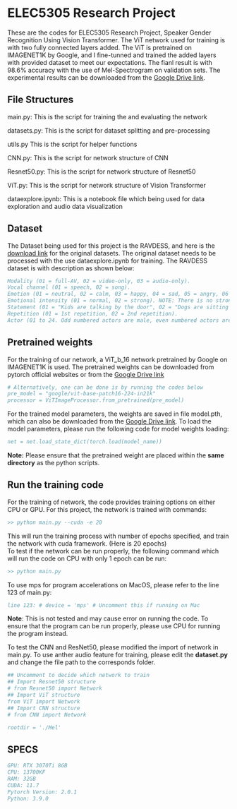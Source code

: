 # ELEC5305 Research Project
These are the codes for ELEC5305 Research Project, Speaker Gender Recognition Using Vision Transformer. The ViT network used for training is with two fully connected layers added. The ViT is pretrained on IMAGENET1K by Google, and I fine-tunned and trained the added layers with provided dataset to meet our expectations. The fianl result is with 98.6% accuracy with the use of Mel-Spectrogram on validation sets. The experimental results can be downloaded from the [Google Drive link](https://drive.google.com/drive/folders/11_gHYqFKZwlZn7WNTZ0NAOPoL7Zrwrbi?usp=sharing).

## File Structures
main.py: This is the script for training the and evaluating the network

datasets.py: This is the script for dataset splitting and pre-processing

utils.py This is the script for helper functions

CNN.py: This is the script for network structure of CNN

Resnet50.py: This is the script for network structure of Resnet50

ViT.py: This is the script for network structure of Vision Transformer

dataexplore.ipynb: This is a notebook file which being used for data exploration and audio data visualization


## Dataset
The Dataset being used for this project is the RAVDESS, and here is the [download link](https://zenodo.org/record/1188976) for the original datasets. The original dataset needs to be processed with the use dataexplore.ipynb for training. The RAVDESS dataset is with description as shown below:

```bibtex
Modality (01 = full-AV, 02 = video-only, 03 = audio-only).
Vocal channel (01 = speech, 02 = song).
Emotion (01 = neutral, 02 = calm, 03 = happy, 04 = sad, 05 = angry, 06 = fearful, 07 = disgust, 08 = surprised).
Emotional intensity (01 = normal, 02 = strong). NOTE: There is no strong intensity for the 'neutral' emotion.
Statement (01 = "Kids are talking by the door", 02 = "Dogs are sitting by the door").
Repetition (01 = 1st repetition, 02 = 2nd repetition).
Actor (01 to 24. Odd numbered actors are male, even numbered actors are female).
```


## Pretrained weights

For the training of our network, a ViT_b_16 network pretrained by Google on IMAGENET1K is used. The pretrained weights can be downloaded from pytorch official websites or from the [Google Drive link](https://drive.google.com/drive/folders/11_gHYqFKZwlZn7WNTZ0NAOPoL7Zrwrbi?usp=sharing) 
```bibtex
# Alternatively, one can be done is by running the codes below
pre_model = "google/vit-base-patch16-224-in21k"
processor = ViTImageProcessor.from_pretrained(pre_model)
```
For the trained model parameters, the weights are saved in file model.pth, which can also be downloaded from the [Google Drive link](https://drive.google.com/drive/folders/11_gHYqFKZwlZn7WNTZ0NAOPoL7Zrwrbi?usp=sharing). To load the model parameters, please run the following code for model weights loading:
```bibtex
net = net.load_state_dict(torch.load(model_name))
```
**Note:** Please ensure that the pretrained weight are placed within the **same directory** as the python scripts. 

## Run the training code


For the training of network, the code provides training options on either CPU or GPU. For this project, the network is trained with commands: 
```bibtex
>> python main.py --cuda -e 20
```
This will run the training process with number of epochs specified, and train the network with cuda framework. (Here is 20 epochs)  
To test if the network can be run properly, the following command which will run the code on CPU with only 1 epoch can be run: 
```bibtex
>> python main.py
```

To use mps for program accelerations on MacOS, please refer to the line 123 of main.py:
```bibtex
line 123: # device = 'mps' # Uncomment this if running on Mac
```
**Note**: This is not tested and may cause error on running the code. To ensure that the program can be run properly, please use CPU for running the program instead. 

To test the CNN and ResNet50, please modified the import of network in main.py. To use anther audio feature for training, please edit the **dataset.py** and change the file path to the corresponds folder.
```bibtex
## Uncomment to decide which network to train
## Import Resnet50 structure
# from Resnet50 import Network 
## Import ViT structure
from ViT import Network
## Import CNN structure
# from CNN import Network
```
```bibtex
rootdir = './Mel'
```

## SPECS
```bibtex
GPU: RTX 3070Ti 8GB  
CPU: 13700KF  
RAM: 32GB  
CUDA: 11.7  
Pytorch Version: 2.0.1  
Python: 3.9.0
```

